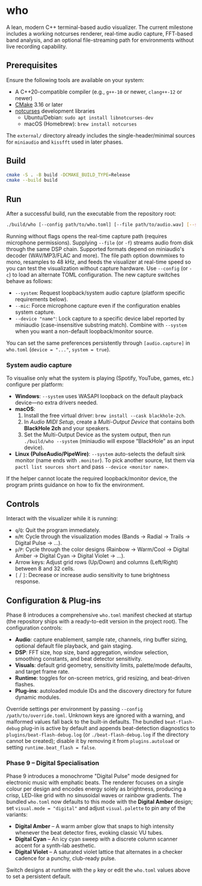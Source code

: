 # who

A lean, modern C++ terminal-based audio visualizer. The current milestone includes a working notcurses renderer, real-time audio capture, FFT-based band analysis, and an optional file-streaming path for environments without live recording capability.

## Prerequisites

Ensure the following tools are available on your system:

- A C++20-compatible compiler (e.g., `g++-10` or newer, `clang++-12` or newer)
- [CMake](https://cmake.org/) 3.16 or later
- [notcurses](https://github.com/dankamongmen/notcurses) development libraries
  - Ubuntu/Debian: `sudo apt install libnotcurses-dev`
  - macOS (Homebrew): `brew install notcurses`

The `external/` directory already includes the single-header/minimal sources for `miniaudio` and `kissfft` used in later phases.

## Build

```bash
cmake -S . -B build -DCMAKE_BUILD_TYPE=Release
cmake --build build
```

## Run

After a successful build, run the executable from the repository root:

```bash
./build/who [--config path/to/who.toml] [--file path/to/audio.wav] [--system] [--mic] [--device "name"]
```

Running without flags opens the real-time capture path (requires microphone permissions). Supplying `--file` (or `-f`) streams audio from disk through the same DSP chain. Supported formats depend on miniaudio's decoder (WAV/MP3/FLAC and more). The file path option downmixes to mono, resamples to 48 kHz, and feeds the visualizer at real-time speed so you can test the visualization without capture hardware. Use `--config` (or `-c`) to load an alternate TOML configuration. The new capture switches behave as follows:

- `--system`: Request loopback/system audio capture (platform specific requirements below).
- `--mic`: Force microphone capture even if the configuration enables system capture.
- `--device "name"`: Lock capture to a specific device label reported by miniaudio (case-insensitive substring match). Combine with `--system` when you want a non-default loopback/monitor source.

You can set the same preferences persistently through `[audio.capture]` in `who.toml` (`device = "..."`, `system = true`).

### System audio capture

To visualise only what the system is playing (Spotify, YouTube, games, etc.) configure per platform:

- **Windows**: `--system` uses WASAPI loopback on the default playback device—no extra drivers needed.
- **macOS**:
  1. Install the free virtual driver: `brew install --cask blackhole-2ch`.
  2. In *Audio MIDI Setup*, create a *Multi-Output Device* that contains both **BlackHole 2ch** and your speakers.
  3. Set the Multi-Output Device as the system output, then run `./build/who --system` (miniaudio will expose “BlackHole” as an input device).
- **Linux (PulseAudio/PipeWire)**: `--system` auto-selects the default sink monitor (name ends with `.monitor`). To pick another source, list them via `pactl list sources short` and pass `--device <monitor name>`.

If the helper cannot locate the required loopback/monitor device, the program prints guidance on how to fix the environment.

## Controls

Interact with the visualizer while it is running:

- `q`/`Q`: Quit the program immediately.
- `m`/`M`: Cycle through the visualization modes (Bands → Radial → Trails → Digital Pulse → …).
- `p`/`P`: Cycle through the color designs (Rainbow → Warm/Cool → Digital Amber → Digital Cyan → Digital Violet → …).
- Arrow keys: Adjust grid rows (Up/Down) and columns (Left/Right) between 8 and 32 cells.
- `[` / `]`: Decrease or increase audio sensitivity to tune brightness response.

## Configuration & Plug-ins

Phase 8 introduces a comprehensive `who.toml` manifest checked at startup (the repository ships with a ready-to-edit version in the project root). The configuration controls:

- **Audio**: capture enablement, sample rate, channels, ring buffer sizing, optional default file playback, and gain staging.
- **DSP**: FFT size, hop size, band aggregation, window selection, smoothing constants, and beat detector sensitivity.
- **Visuals**: default grid geometry, sensitivity limits, palette/mode defaults, and target frame rate.
- **Runtime**: toggles for on-screen metrics, grid resizing, and beat-driven flashes.
- **Plug-ins**: autoloaded module IDs and the discovery directory for future dynamic modules.

Override settings per environment by passing `--config /path/to/override.toml`. Unknown keys are ignored with a warning, and malformed values fall back to the built-in defaults. The bundled `beat-flash-debug` plug-in is active by default and appends beat-detection diagnostics to `plugins/beat-flash-debug.log` (or `./beat-flash-debug.log` if the directory cannot be created); disable it by removing it from `plugins.autoload` or setting `runtime.beat_flash = false`.

### Phase 9 – Digital Specialisation

Phase 9 introduces a monochrome "Digital Pulse" mode designed for electronic music with emphatic beats. The renderer focuses on
a single colour per design and encodes energy solely as brightness, producing a crisp, LED-like grid with no sinusoidal waves or
rainbow gradients. The bundled `who.toml` now defaults to this mode with the **Digital Amber** design; set `visual.mode = "digital"`
and adjust `visual.palette` to pin any of the variants:

- **Digital Amber** – A warm amber glow that snaps to high intensity whenever the beat detector fires, evoking classic VU tubes.
- **Digital Cyan** – An icy cyan sweep with a discrete column scanner accent for a synth-lab aesthetic.
- **Digital Violet** – A saturated violet lattice that alternates in a checker cadence for a punchy, club-ready pulse.

Switch designs at runtime with the `p` key or edit the `who.toml` values above to set a persistent default.
